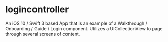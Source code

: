 # logincontroller
An iOS 10 / Swift 3 based App that is an example of a Walkthrough / Onboarding / Guide / Login component. Utilizes a UICollectionView to page through several screens of content.
